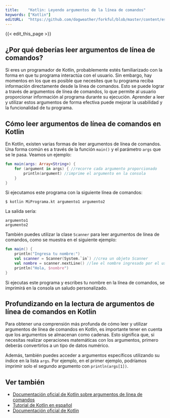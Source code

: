 ```yaml
---
title:    "Kotlin: Leyendo argumentos de la línea de comandos"
keywords: ["Kotlin"]
editURL:  "https://github.com/dogweather/forkful/blob/master/content/es/kotlin/reading-command-line-arguments.md"
---
```


{{< edit_this_page >}}

## ¿Por qué deberías leer argumentos de línea de comandos?

Si eres un programador de Kotlin, probablemente estés familiarizado con la forma en que tu programa interactúa con el usuario. Sin embargo, hay momentos en los que es posible que necesites que tu programa reciba información directamente desde la línea de comandos. Esto se puede lograr a través de argumentos de línea de comandos, lo que permite al usuario proporcionar información al programa durante su ejecución. Aprender a leer y utilizar estos argumentos de forma efectiva puede mejorar la usabilidad y la funcionalidad de tu programa.

## Cómo leer argumentos de línea de comandos en Kotlin

En Kotlin, existen varias formas de leer argumentos de línea de comandos. Una forma común es a través de la función `main()` y el parámetro `args` que se le pasa. Veamos un ejemplo:

```Kotlin
fun main(args: Array<String>) {
    for (argument in args) { //recorre cada argumento proporcionado
        println(argument) //imprime el argumento en la consola
    }
}
```

Si ejecutamos este programa con la siguiente línea de comandos:

```
$ kotlin MiPrograma.kt argumento1 argumento2
```

La salida sería:

```
argumento1
argumento2
```

También puedes utilizar la clase `Scanner` para leer argumentos de línea de comandos, como se muestra en el siguiente ejemplo:

```Kotlin
fun main() {
    println("Ingresa tu nombre:")
    val scanner = Scanner(System.`in`) //crea un objeto Scanner
    val nombre = scanner.nextLine() //lee el nombre ingresado por el usuario
    println("Hola, $nombre")
}
```

Si ejecutas este programa y escribes tu nombre en la línea de comandos, se imprimirá en la consola un saludo personalizado.

## Profundizando en la lectura de argumentos de línea de comandos en Kotlin

Para obtener una comprensión más profunda de cómo leer y utilizar argumentos de línea de comandos en Kotlin, es importante tener en cuenta que los argumentos se almacenan como cadenas. Esto significa que, si necesitas realizar operaciones matemáticas con los argumentos, primero deberás convertirlos a un tipo de datos numérico.

Además, también puedes acceder a argumentos específicos utilizando su índice en la lista `args`. Por ejemplo, en el primer ejemplo, podríamos imprimir solo el segundo argumento con `println(args[1])`.

## Ver también

- [Documentación oficial de Kotlin sobre argumentos de línea de comandos](https://kotlinlang.org/docs/tutorials/command-line.html)
- [Tutorial de Kotlin en español](https://www.adictosaltrabajo.com/tutoriales/kotlin/)
- [Documentación oficial de Kotlin](https://kotlinlang.org/docs/home.html)